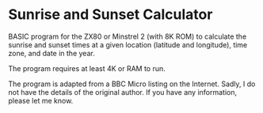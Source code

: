 # Sunrise and Sunset Calculator

BASIC program for the ZX80 or Minstrel 2 (with 8K ROM) to calculate the sunrise and sunset times at a given location (latitude and longitude), time zone, and date in the year.

The program requires at least 4K or RAM to run.

The program is adapted from a BBC Micro listing on the Internet. Sadly, I do not have the details of the original author. If you have any information, please let me know.
